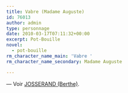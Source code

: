 ```yaml
---
title: Vabre (Madame Auguste)
id: 76013
author: admin
type: personnage
date: 2010-03-17T07:11:32+00:00
excerpt: Pot-Bouille
novel:
  - pot-bouille
rm_character_name_main: 'Vabre '
rm_character_name_secondary: Madame Auguste

---
```

— Voir <a href="/personnage/josserand-berthe/" target="_self">JOSSERAND (Berthe)</a>.